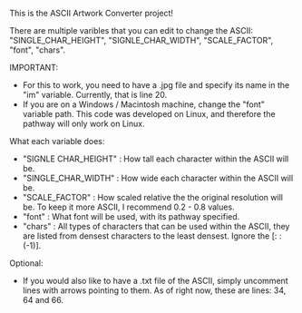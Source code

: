 This is the ASCII Artwork Converter project!

There are multiple varibles that you can edit to change the ASCII:
"SINGLE_CHAR_HEIGHT", "SIGNLE_CHAR_WIDTH", "SCALE_FACTOR", "font", "chars".

IMPORTANT:
- For this to work, you need to have a .jpg file and specify its name in the "im" variable. Currently, that is line 20.
- If you are on a Windows / Macintosh machine, change the "font" variable path. This code was developed on Linux, and therefore the pathway will only work on Linux.

What each variable does:
- "SIGNLE CHAR_HEIGHT" : How tall each character within the ASCII will be.
- "SINGLE_CHAR_WIDTH" : How wide each character within the ASCII will be.
- "SCALE_FACTOR" : How scaled relative the the original resolution will be. To keep it more ASCII, I recommend 0.2 - 0.8 values.
- "font" : What font will be used, with its pathway specified.
- "chars" : All types of characters that can be used within the ASCII, they are listed from densest characters to the least densest. Ignore the [: : (-1)].

Optional:
- If you would also like to have a .txt file of the ASCII, simply uncomment lines with arrows pointing to them. As of right now, these are lines: 34, 64 and 66. 
